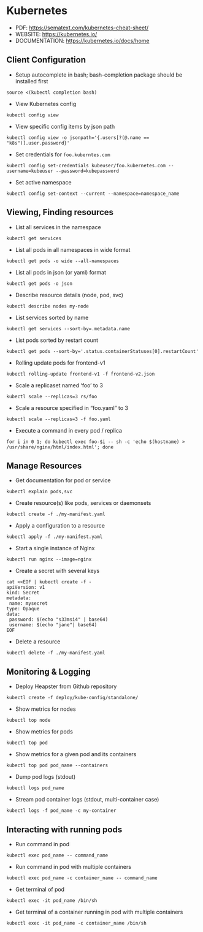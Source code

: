Kubernetes
==========

-   PDF: https://sematext.com/kubernetes-cheat-sheet/
-   WEBSITE: https://kubernetes.io/
-   DOCUMENTATION: https://kubernetes.io/docs/home

Client Configuration
--------------------

-   Setup autocomplete in bash; bash-completion package should be installed first

<!-- -->

    source <(kubectl completion bash)

-   View Kubernetes config

<!-- -->

    kubectl config view

-   View specific config items by json path

<!-- -->

    kubectl config view -o jsonpath='{.users[?(@.name == "k8s")].user.password}'

-   Set credentials for `foo.kuberntes.com`

<!-- -->

    kubectl config set-credentials kubeuser/foo.kubernetes.com --username=kubeuser --password=kubepassword

-   Set active namespace

<!-- -->

    kubectl config set-context --current --namespace=namespace_name

Viewing, Finding resources
--------------------------

-   List all services in the namespace

<!-- -->

    kubectl get services

-   List all pods in all namespaces in wide format

<!-- -->

    kubectl get pods -o wide --all-namespaces

-   List all pods in json (or yaml) format

<!-- -->

    kubectl get pods -o json

-   Describe resource details (node, pod, svc)

<!-- -->

    kubectl describe nodes my-node

-   List services sorted by name

<!-- -->

    kubectl get services --sort-by=.metadata.name

-   List pods sorted by restart count

<!-- -->

    kubectl get pods --sort-by='.status.containerStatuses[0].restartCount'

-   Rolling update pods for frontend-v1

<!-- -->

    kubectl rolling-update frontend-v1 -f frontend-v2.json

-   Scale a replicaset named ‘foo’ to 3

<!-- -->

    kubectl scale --replicas=3 rs/foo

-   Scale a resource specified in “foo.yaml” to 3

<!-- -->

    kubectl scale --replicas=3 -f foo.yaml

-   Execute a command in every pod / replica

<!-- -->

    for i in 0 1; do kubectl exec foo-$i -- sh -c 'echo $(hostname) > /usr/share/nginx/html/index.html'; done

Manage Resources
----------------

-   Get documentation for pod or service

<!-- -->

    kubectl explain pods,svc

-   Create resource(s) like pods, services or daemonsets

<!-- -->

    kubectl create -f ./my-manifest.yaml

-   Apply a configuration to a resource

<!-- -->

    kubectl apply -f ./my-manifest.yaml

-   Start a single instance of Nginx

<!-- -->

    kubectl run nginx --image=nginx

-   Create a secret with several keys

<!-- -->

    cat <<EOF | kubectl create -f -
    apiVersion: v1
    kind: Secret
    metadata:
     name: mysecret
    type: Opaque
    data:
     password: $(echo "s33msi4" | base64)
     username: $(echo "jane"| base64)
    EOF

-   Delete a resource

<!-- -->

    kubectl delete -f ./my-manifest.yaml

Monitoring & Logging
--------------------

-   Deploy Heapster from Github repository

<!-- -->

    kubectl create -f deploy/kube-config/standalone/

-   Show metrics for nodes

<!-- -->

    kubectl top node

-   Show metrics for pods

<!-- -->

    kubectl top pod

-   Show metrics for a given pod and its containers

<!-- -->

    kubectl top pod pod_name --containers

-   Dump pod logs (stdout)

<!-- -->

    kubectl logs pod_name

-   Stream pod container logs (stdout, multi-container case)

<!-- -->

    kubectl logs -f pod_name -c my-container

Interacting with running pods
-----------------------------

-   Run command in pod

<!-- -->

    kubectl exec pod_name -- command_name

-   Run command in pod with multiple containers

<!-- -->

    kubectl exec pod_name -c container_name -- command_name

-   Get terminal of pod

<!-- -->

    kubectl exec -it pod_name /bin/sh

-   Get terminal of a container running in pod with multiple containers

<!-- -->

    kubectl exec -it pod_name -c container_name /bin/sh
